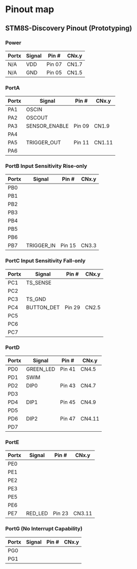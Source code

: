 # Pinout map

## STM8S-Discovery Pinout (Prototyping)

### Power
| Portx | Signal        | Pin #  | CNx.y  |
|-------|---------------|--------|--------|
| N/A   | VDD           | Pin 07 | CN1.7  |
| N/A   | GND           | Pin 05 | CN1.5  |

### PortA
| Portx | Signal        | Pin #  | CNx.y  |
|-------|---------------|--------|--------|
| PA1   | OSCIN         |        |        |
| PA2   | OSCOUT        |        |        |
| PA3   | SENSOR_ENABLE | Pin 09 | CN1.9  |
| PA4   |               |        |        |
| PA5   | TRIGGER_OUT   | Pin 11 | CN1.11 |
| PA6   |               |        |        |

### PortB Input Sensitivity Rise-only
| Portx | Signal        | Pin #  | CNx.y  |
|-------|---------------|--------|--------|
| PB0   |               |        |        |
| PB1   |               |        |        |
| PB2   |               |        |        |
| PB3   |               |        |        |
| PB4   |               |        |        |
| PB5   |               |        |        |
| PB6   |               |        |        |
| PB7   | TRIGGER_IN    | Pin 15 | CN3.3  |


### PortC Input Sensitivity Fall-only
| Portx | Signal        | Pin #  | CNx.y  |
|-------|---------------|--------|--------|
| PC1   | TS_SENSE      |        |        |
| PC2   |               |        |        |
| PC3   | TS_GND        |        |        |
| PC4   | BUTTON_DET    | Pin 29 | CN2.5  |
| PC5   |               |        |        |
| PC6   |               |        |        |
| PC7   |               |        |        |

### PortD
| Portx | Signal        | Pin #  | CNx.y  |
|-------|---------------|--------|--------|
| PD0   | GREEN_LED     | Pin 41 | CN4.5  |
| PD1   | SWIM          |        |        |
| PD2   | DIP0          | Pin 43 | CN4.7  |
| PD3   |               |        |        |
| PD4   | DIP1          | Pin 45 | CN4.9  |
| PD5   |               |        |        |
| PD6   | DIP2          | Pin 47 | CN4.11 |
| PD7   |               |        |        |

### PortE
| Portx | Signal        | Pin #  | CNx.y  |
|-------|---------------|--------|--------|
| PE0   |               |        |        |
| PE1   |               |        |        |
| PE2   |               |        |        |
| PE3   |               |        |        |
| PE5   |               |        |        |
| PE6   |               |        |        |
| PE7   | RED_LED       | Pin 23 | CN3.11 |

### PortG (No Interrupt Capability)
| Portx | Signal        | Pin #  | CNx.y  |
|-------|---------------|--------|--------|
| PG0   |               |        |        |
| PG1   |               |        |        |
